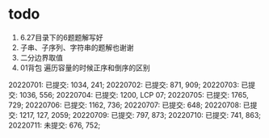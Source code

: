 # todo

1. 6.27目录下的6题题解写好
2. 子串、子序列、字符串的题解也谢谢
3. 二分边界取值
4. 01背包 遍历容量的时候正序和倒序的区别


20220701: 已提交: 1034, 241;
20220702: 已提交: 871, 909;
20220703: 已提交: 1036, 556;
20220704: 已提交: 1200, LCP 07;
20220705: 已提交: 1765, 729;
20220706: 已提交: 1162, 736;
20220707: 已提交: 648;
20220708: 已提交: 1217, 127, 2059;
20220709: 已提交: 797, 873;
20220710: 已提交: 741, 863;
20220711: 未提交: 676, 752;

